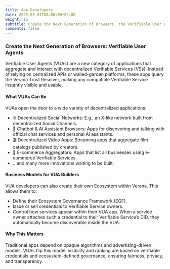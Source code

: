 ```yaml
---
title: App Developers
date: 2025-09-01T00:00:00+02:00
weight: 15
subtitle: Create the Next Generation of Browsers, the Verifiable User Agents
comments: false
---
```


### Create the Next Generation of Browsers: Verifiable User Agents

Verifiable User Agents (VUAs) are a new category of applications that aggregate and interact with decentralized Verifiable Services (VSs). Instead of relying on centralized APIs or walled-garden platforms, these apps query the Verana Trust Resolver, making any compatible Verifiable Service instantly visible and usable.

#### What VUAs Can Be

VUAs open the door to a wide variety of decentralized applications:

- 🌐 Decentralized Social Networks: E.g., an X-like network built from decentralized Social Channels.
- 🤖 Chatbot & AI Assistant Browsers: Apps for discovering and talking with official chat services and personal AI assistants.
- 🎬 Decentralized Video Apps: Streaming apps that aggregate film catalogs published by creators.
- 🛒 E-commerce Aggregators: Apps that list all businesses using e-commerce Verifiable Services.
- …and many more innovations waiting to be built.

#### Business Models for VUA Builders

VUA developers can also create their own Ecosystem within Verana. This allows them to:

- Define their Ecosystem Governance Framework (EGF).
- Issue or sell credentials to Verifiable Service owners.
- Control how services appear within their VUA app. When a service owner attaches such a credential to their Verifiable Service’s DID, they automatically become discoverable inside the VUA.

#### Why This Matters

Traditional apps depend on opaque algorithms and advertising-driven models. VUAs flip this model: visibility and ranking are based on verifiable credentials and ecosystem-defined governance, ensuring fairness, privacy, and transparency.
